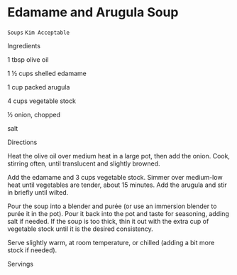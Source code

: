 # Edamame and Arugula Soup

`Soups` `Kim Acceptable`

 

  Ingredients  

  1 tbsp olive oil

1 ½ cups shelled edamame

1 cup packed arugula

4 cups vegetable stock

½ onion, chopped

salt  

   Directions  

  Heat the olive oil over medium heat in a large pot, then add the onion. Cook, stirring often, until translucent and slightly browned.

Add the edamame and 3 cups vegetable stock. Simmer over medium-low heat until vegetables are tender, about 15 minutes. Add the arugula and stir in briefly until wilted.

Pour the soup into a blender and purée (or use an immersion blender to purée it in the pot). Pour it back into the pot and taste for seasoning, adding salt if needed. If the soup is too thick, thin it out with the extra cup of vegetable stock until it is the desired consistency.

Serve slightly warm, at room temperature, or chilled (adding a bit more stock if needed).  

   Servings  

   

 
